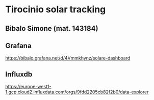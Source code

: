 # Tirocinio solar tracking

## Bibalo Simone (mat. 143184)

## Grafana

https://bibalo.grafana.net/d/4Vmmkhynz/solare-dashboard


## Influxdb

https://europe-west1-1.gcp.cloud2.influxdata.com/orgs/9fdd2205cb82f2b0/data-explorer
